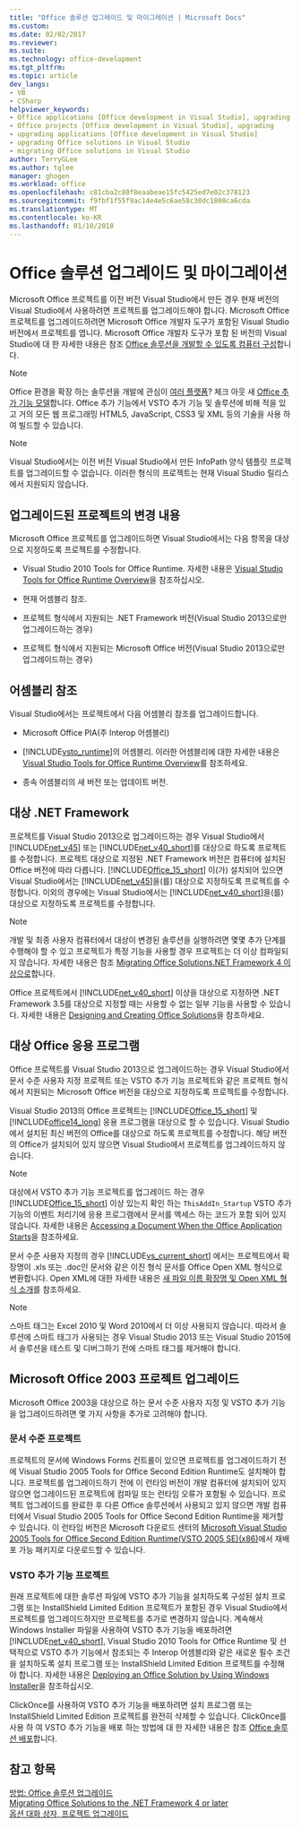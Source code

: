 ```yaml
---
title: "Office 솔루션 업그레이드 및 마이그레이션 | Microsoft Docs"
ms.custom: 
ms.date: 02/02/2017
ms.reviewer: 
ms.suite: 
ms.technology: office-development
ms.tgt_pltfrm: 
ms.topic: article
dev_langs:
- VB
- CSharp
helpviewer_keywords:
- Office applications [Office development in Visual Studio], upgrading
- Office projects [Office development in Visual Studio], upgrading
- upgrading applications [Office development in Visual Studio]
- upgrading Office solutions in Visual Studio
- migrating Office solutions in Visual Studio
author: TerryGLee
ms.author: tglee
manager: ghogen
ms.workload: office
ms.openlocfilehash: c81cba2c80f8eaabeae15fc5425ed7e02c378123
ms.sourcegitcommit: f9fbf1f55f9ac14e4e5c6ae58c30dc1800ca6cda
ms.translationtype: MT
ms.contentlocale: ko-KR
ms.lasthandoff: 01/10/2018
---
```

# <a name="upgrading-and-migrating-office-solutions"></a>Office 솔루션 업그레이드 및 마이그레이션
  Microsoft Office 프로젝트를 이전 버전 Visual Studio에서 만든 경우 현재 버전의 Visual Studio에서 사용하려면 프로젝트를 업그레이드해야 합니다. Microsoft Office 프로젝트를 업그레이드하려면 Microsoft Office 개발자 도구가 포함된 Visual Studio 버전에서 프로젝트를 엽니다. Microsoft Office 개발자 도구가 포함 된 버전의 Visual Studio에 대 한 자세한 내용은 참조 [Office 솔루션을 개발할 수 있도록 컴퓨터 구성](../vsto/configuring-a-computer-to-develop-office-solutions.md)합니다.  
  
> [!NOTE]  
>  Office 환경을 확장 하는 솔루션을 개발에 관심이 [여러 플랫폼](https://dev.office.com/add-in-availability)? 체크 아웃 새 [Office 추가 기능 모델](https://dev.office.com/docs/add-ins/overview/office-add-ins)합니다. Office 추가 기능에서 VSTO 추가 기능 및 솔루션에 비해 적을 있고 거의 모든 웹 프로그래밍 HTML5, JavaScript, CSS3 및 XML 등의 기술을 사용 하 여 빌드할 수 있습니다.  
  
> [!NOTE]  
>  Visual Studio에서는 이전 버전 Visual Studio에서 만든 InfoPath 양식 템플릿 프로젝트를 업그레이드할 수 없습니다. 이러한 형식의 프로젝트는 현재 Visual Studio 릴리스에서 지원되지 않습니다.  
  
## <a name="changes-to-upgraded-projects"></a>업그레이드된 프로젝트의 변경 내용  
 Microsoft Office 프로젝트를 업그레이드하면 Visual Studio에서는 다음 항목을 대상으로 지정하도록 프로젝트를 수정합니다.  
  
-   Visual Studio 2010 Tools for Office Runtime. 자세한 내용은 [Visual Studio Tools for Office Runtime Overview](../vsto/visual-studio-tools-for-office-runtime-overview.md)을 참조하십시오.  
  
-   현재 어셈블리 참조.  
  
-   프로젝트 형식에서 지원되는 .NET Framework 버전(Visual Studio 2013으로만 업그레이드하는 경우)  
  
-   프로젝트 형식에서 지원되는 Microsoft Office 버전(Visual Studio 2013으로만 업그레이드하는 경우)  
  
## <a name="assembly-references"></a>어셈블리 참조  
 Visual Studio에서는 프로젝트에서 다음 어셈블리 참조를 업그레이드합니다.  
  
-   Microsoft Office PIA(주 Interop 어셈블리)  
  
-   [!INCLUDE[vsto_runtime](../vsto/includes/vsto-runtime-md.md)]의 어셈블리. 이러한 어셈블리에 대한 자세한 내용은 [Visual Studio Tools for Office Runtime Overview](../vsto/visual-studio-tools-for-office-runtime-overview.md)를 참조하세요.  
  
-   종속 어셈블리의 새 버전 또는 업데이트 버전.  
  
## <a name="targeted-net-framework"></a>대상 .NET Framework  
 프로젝트를 Visual Studio 2013으로 업그레이드하는 경우 Visual Studio에서 [!INCLUDE[net_v45](../vsto/includes/net-v45-md.md)] 또는 [!INCLUDE[net_v40_short](../sharepoint/includes/net-v40-short-md.md)]를 대상으로 하도록 프로젝트를 수정합니다. 프로젝트 대상으로 지정된 .NET Framework 버전은 컴퓨터에 설치된 Office 버전에 따라 다릅니다. [!INCLUDE[Office_15_short](../vsto/includes/office-15-short-md.md)] 이(가) 설치되어 있으면 Visual Studio에서는 [!INCLUDE[net_v45](../vsto/includes/net-v45-md.md)]을(를) 대상으로 지정하도록 프로젝트를 수정합니다. 이외의 경우에는 Visual Studio에서는 [!INCLUDE[net_v40_short](../sharepoint/includes/net-v40-short-md.md)]을(를) 대상으로 지정하도록 프로젝트를 수정합니다.  
  
> [!NOTE]  
>  개발 및 최종 사용자 컴퓨터에서 대상이 변경된 솔루션을 실행하려면 몇몇 추가 단계를 수행해야 할 수 있고 프로젝트가 특정 기능을 사용할 경우 프로젝트는 더 이상 컴파일되지 않습니다. 자세한 내용은 참조 [Migrating Office Solutions.NET Framework 4 이상으로](../vsto/migrating-office-solutions-to-the-dotnet-framework-4-or-later.md)합니다.  
  
 Office 프로젝트에서 [!INCLUDE[net_v40_short](../sharepoint/includes/net-v40-short-md.md)] 이상을 대상으로 지정하면 .NET Framework 3.5를 대상으로 지정할 때는 사용할 수 없는 일부 기능을 사용할 수 있습니다. 자세한 내용은 [Designing and Creating Office Solutions](../vsto/designing-and-creating-office-solutions.md)을 참조하세요.  
  
## <a name="targeted-office-application"></a>대상 Office 응용 프로그램  
 Office 프로젝트를 Visual Studio 2013으로 업그레이드하는 경우 Visual Studio에서 문서 수준 사용자 지정 프로젝트 또는 VSTO 추가 기능 프로젝트와 같은 프로젝트 형식에서 지원되는 Microsoft Office 버전을 대상으로 지정하도록 프로젝트를 수정합니다.  
  
 Visual Studio 2013의 Office 프로젝트는 [!INCLUDE[Office_15_short](../vsto/includes/office-15-short-md.md)] 및 [!INCLUDE[office14_long](../vsto/includes/office14-long-md.md)] 응용 프로그램을 대상으로 할 수 있습니다. Visual Studio에서 설치된 최신 버전의 Office를 대상으로 하도록 프로젝트를 수정합니다. 해당 버전의 Office가 설치되어 있지 않으면 Visual Studio에서 프로젝트를 업그레이드하지 않습니다.  
  
> [!NOTE]  
>  대상에서 VSTO 추가 기능 프로젝트를 업그레이드 하는 경우 [!INCLUDE[Office_15_short](../vsto/includes/office-15-short-md.md)] 이상 있는지 확인 하는 `ThisAddIn_Startup` VSTO 추가 기능의 이벤트 처리기에 응용 프로그램에서 문서를 액세스 하는 코드가 포함 되어 있지 않습니다. 자세한 내용은 [Accessing a Document When the Office Application Starts](../vsto/programming-vsto-add-ins.md#AccessingDocuments)을 참조하세요.  
  
 문서 수준 사용자 지정의 경우 [!INCLUDE[vs_current_short](../sharepoint/includes/vs-current-short-md.md)] 에서는 프로젝트에서 확장명이 .xls 또는 .doc인 문서와 같은 이진 형식 문서를 Office Open XML 형식으로 변환합니다. Open XML에 대한 자세한 내용은 [새 파일 이름 확장명 및 Open XML 형식 소개](https://support.office.com/en-nz/article/Introduction-to-new-file-name-extensions-eca81dcb-5626-4e5b-8362-524d13ae4ec1)를 참조하세요.  
  
> [!NOTE]  
>  스마트 태그는 Excel 2010 및 Word 2010에서 더 이상 사용되지 않습니다. 따라서 솔루션에 스마트 태그가 사용되는 경우 Visual Studio 2013 또는 Visual Studio 2015에서 솔루션을 테스트 및 디버그하기 전에 스마트 태그를 제거해야 합니다.  
  
## <a name="upgrading-microsoft-office-2003-projects"></a>Microsoft Office 2003 프로젝트 업그레이드  
 Microsoft Office 2003을 대상으로 하는 문서 수준 사용자 지정 및 VSTO 추가 기능을 업그레이드하려면 몇 가지 사항을 추가로 고려해야 합니다.  
  
### <a name="document-level-projects"></a>문서 수준 프로젝트  
 프로젝트의 문서에 Windows Forms 컨트롤이 있으면 프로젝트를 업그레이드하기 전에 Visual Studio 2005 Tools for Office Second Edition Runtime도 설치해야 합니다. 프로젝트를 업그레이드하기 전에 이 런타임 버전이 개발 컴퓨터에 설치되어 있지 않으면 업그레이드된 프로젝트에 컴파일 또는 런타임 오류가 포함될 수 있습니다. 프로젝트 업그레이드를 완료한 후 다른 Office 솔루션에서 사용되고 있지 않으면 개발 컴퓨터에서 Visual Studio 2005 Tools for Office Second Edition Runtime을 제거할 수 있습니다. 이 런타임 버전은 Microsoft 다운로드 센터의 [Microsoft Visual Studio 2005 Tools for Office Second Edition Runtime(VSTO 2005 SE)(x86)](http://go.microsoft.com/fwlink/?linkid=49612)에서 재배포 가능 패키지로 다운로드할 수 있습니다.  
  
### <a name="vsto-add-in-projects"></a>VSTO 추가 기능 프로젝트  
 원래 프로젝트에 대한 솔루션 파일에 VSTO 추가 기능을 설치하도록 구성된 설치 프로그램 또는 InstallShield Limited Edition 프로젝트가 포함된 경우 Visual Studio에서 프로젝트를 업그레이드하지만 프로젝트를 추가로 변경하지 않습니다. 계속해서 Windows Installer 파일을 사용하여 VSTO 추가 기능을 배포하려면 [!INCLUDE[net_v40_short](../sharepoint/includes/net-v40-short-md.md)], Visual Studio 2010 Tools for Office Runtime 및 선택적으로 VSTO 추가 기능에서 참조되는 주 Interop 어셈블리와 같은 새로운 필수 조건을 설치하도록 설치 프로그램 또는 InstallShield Limited Edition 프로젝트를 수정해야 합니다. 자세한 내용은 [Deploying an Office Solution by Using Windows Installer](../vsto/deploying-an-office-solution-by-using-windows-installer.md)을 참조하십시오.  
  
 ClickOnce를 사용하여 VSTO 추가 기능을 배포하려면 설치 프로그램 또는 InstallShield Limited Edition 프로젝트를 완전히 삭제할 수 있습니다. ClickOnce를 사용 하 여 VSTO 추가 기능을 배포 하는 방법에 대 한 자세한 내용은 참조 [Office 솔루션 배포](../vsto/deploying-an-office-solution.md)합니다.  
  
## <a name="see-also"></a>참고 항목  
 [방법: Office 솔루션 업그레이드](http://msdn.microsoft.com/en-us/a269e539-b717-4680-a568-2152b070347e)   
 [Migrating Office Solutions to the .NET Framework 4 or later](../vsto/migrating-office-solutions-to-the-dotnet-framework-4-or-later.md)   
 [옵션 대화 상자, 프로젝트 업그레이드](../vsto/project-upgrade-options-dialog-box.md)  
  
  